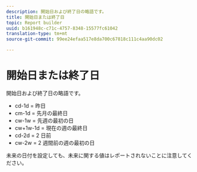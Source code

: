 ```yaml
---
description: 開始日および終了日の略語です。
title: 開始日または終了日
topic: Report builder
uuid: b161948c-c71c-4757-8348-15577fc61042
translation-type: tm+mt
source-git-commit: 99ee24efaa517e8da700c67818c111c4aa90dc02

---
```



# 開始日または終了日

開始日および終了日の略語です。

* cd-1d = 昨日
* cm-1d = 先月の最終日
* cw-1w = 先週の最初の日
* cw+1w-1d = 現在の週の最終日
* cd-2d = 2 日前
* cw-2w = 2 週間前の週の最初の日

未来の日付を設定しても、未来に関する値はレポートされないことに注意してください。
